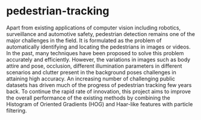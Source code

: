 # pedestrian-tracking
Apart from existing applications of computer vision including robotics, surveillance and automotive safety, pedestrian detection remains one of the major challenges in the field. It is formulated as the problem of automatically identifying and locating the pedestrians in images or videos. In the past, many techniques have been proposed to solve this problem accurately and efficiently. However, the variations in images such as body attire and pose, occlusion, different illumination parameters in different scenarios and clutter present in the background poses challenges in attaining high accuracy. An increasing number of challenging public datasets has driven much of the progress of pedestrian tracking few years back. To continue the rapid rate of innovation, this project aims to improve the overall performance of the existing methods by combining the Histogram of Oriented Gradients (HOG) and Haar-like features with particle filtering.
